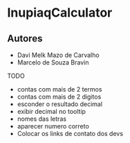 # InupiaqCalculator

## Autores
+ Davi Melk Mazo de Carvalho
+ Marcelo de Souza Bravin

TODO
- contas com mais de 2 termos
- contas com mais de 2 digitos
- esconder o resultado decimal
- exibir decimal no tooltip
- nomes das letras
- aparecer numero correto
- Colocar os links de contato dos devs